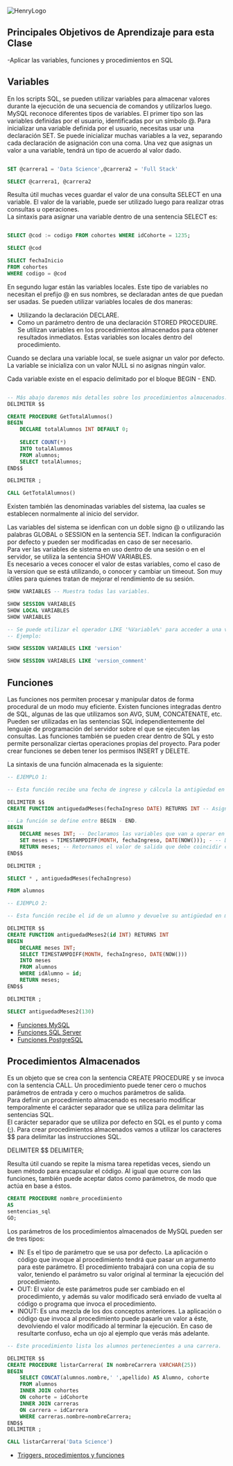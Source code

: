 ![HenryLogo](https://d31uz8lwfmyn8g.cloudfront.net/Assets/logo-henry-white-lg.png)

## Principales Objetivos de Aprendizaje para esta Clase

-Aplicar las variables, funciones y procedimientos en SQL

## Variables

En los scripts SQL, se pueden utilizar variables para almacenar valores durante la ejecución de una secuencia de comandos y utilizarlos luego.<br>
MySQL reconoce diferentes tipos de variables. El primer tipo son las variables definidas por el usuario, identificadas por un símbolo @. Para inicializar una variable definida por el usuario, necesitas usar una declaración SET. Se puede inicializar muchas variables a la vez, separando cada declaración de asignación con una coma. Una vez que asignas un valor a una variable, tendrá un tipo de acuerdo al valor dado.

```SQL

SET @carrera1 = 'Data Science',@carrera2 = 'Full Stack'

SELECT @carrera1, @carrera2


```

Resulta útil muchas veces guardar el valor de una consulta SELECT en una variable. El valor de la variable, puede ser utilizado luego para realizar otras consultas u operaciones.<br>
La sintaxis para asignar una variable dentro de una sentencia SELECT es:

```SQL

SELECT @cod := codigo FROM cohortes WHERE idCohorte = 1235;

SELECT @cod

SELECT fechaInicio 
FROM cohortes
WHERE codigo = @cod

```

En segundo lugar están las variables locales. Este tipo de variables no necesitan el prefijo @ en sus nombres, se declaradan antes de que puedan ser usadas. Se pueden utilizar variables locales de dos maneras:
- Utilizando la declaración DECLARE.
- Como un parámetro dentro de una declaración STORED PROCEDURE. Se utilizan variables en los procedimientos almacenados para obtener resultados inmediatos. Estas variables son locales dentro del procedimiento.

Cuando se declara una variable local, se suele asignar un valor por defecto. La variable se inicializa con un valor NULL si no asignas ningún valor.

Cada variable existe en el espacio delimitado por el bloque BEGIN - END.


```SQL

-- Más abajo daremos más detalles sobre los procedimientos almacenados.
DELIMITER $$

CREATE PROCEDURE GetTotalAlumnos()
BEGIN
	DECLARE totalAlumnos INT DEFAULT 0;
    
    SELECT COUNT(*) 
    INTO totalAlumnos
    FROM alumnos;
    SELECT totalAlumnos;
END$$

DELIMITER ;

CALL GetTotalAlumnos()

```
Existen también las denominadas variables del sistema, laa cuales se establecen normalmente al inicio del servidor.

Las variables del sistema se idenfican con un doble signo @ o utilizando las palabras GLOBAL o SESSION en la sentencia SET. Indican la configuración por defecto y pueden ser modificadas en caso de ser necesario.<br>
Para ver las variables de sistema en uso dentro de una sesión o en el servidor, se utiliza la sentencia SHOW VARIABLES.<br>
Es necesario a veces conocer el valor de estas variables, como el caso de la version que se está utilizando, o conocer y cambiar un timeout. Son muy útiles para quienes tratan de mejorar el rendimiento de su sesión.

```SQL
SHOW VARIABLES -- Muestra todas las variables.

SHOW SESSION VARIABLES 
SHOW LOCAL VARIABLES 
SHOW VARIABLES 

-- Se puede utilizar el operador LIKE '%Variable%' para acceder a una variable en particular.
-- Ejemplo:

SHOW SESSION VARIABLES LIKE 'version'

SHOW SESSION VARIABLES LIKE 'version_comment'

```

## Funciones

Las funciones  nos permiten procesar y manipular datos de forma procedural de un modo muy eficiente. Existen funciones integradas dentro de SQL, algunas de las que utilizamos son AVG, SUM, CONCATENATE, etc.<br>
Pueden ser utilizadas en las sentencias SQL independientemente del lenguaje de programación del servidor sobre el que se ejecuten las consultas. Las funciones también se pueden crear dentro de SQL y esto permite personalizar ciertas operaciones propias del proyecto.
Para poder crear funciones se deben tener los permisos INSERT y DELETE.<br>

La sintaxis de una función almacenada es la siguiente:
```SQL
-- EJEMPLO 1:

-- Esta función recibe una fecha de ingreso y cálcula la antigüedad en meses del alumno.

DELIMITER $$
CREATE FUNCTION antiguedadMeses(fechaIngreso DATE) RETURNS INT -- Asignamos un nombre, parámetros de la función y tipo de dato a retornar.

-- La función se define entre BEGIN - END.
BEGIN
	DECLARE meses INT; -- Declaramos las variables que van a operar en la función
	SET meses = TIMESTAMPDIFF(MONTH, fechaIngreso, DATE(NOW())); - -- Definimos el script.
    RETURN meses; -- Retornamos el valor de salida que debe coincidir con el tipo declarado en CREATE
END$$

DELIMITER ;

SELECT * , antiguedadMeses(fechaIngreso) 

FROM alumnos

-- EJEMPLO 2:

-- Esta función recibe el id de un alumno y devuelve su antigüedad en meses.

DELIMITER $$
CREATE FUNCTION antiguedadMeses2(id INT) RETURNS INT
BEGIN
	DECLARE meses INT;
    SELECT TIMESTAMPDIFF(MONTH, fechaIngreso, DATE(NOW()))
    INTO meses
    FROM alumnos
    WHERE idAlumno = id;
    RETURN meses;
END$$

DELIMITER ;

SELECT antiguedadMeses2(130)

```
- [Funciones MySQL](https://manuales.guebs.com/mysql-5.0/functions.html)
- [Funciones SQL Server](https://docs.microsoft.com/es-es/sql/t-sql/functions/functions?view=sql-server-ver15)
- [Funciones PostgreSQL](https://runebook.dev/es/docs/postgresql/functions-aggregate)

## Procedimientos Almacenados

Es un objeto que se crea con la sentencia CREATE PROCEDURE y se invoca con la sentencia CALL. Un procedimiento puede tener cero o muchos parámetros de entrada y cero o muchos parámetros de salida.<br>
Para definir un procedimiento almacenado es necesario modificar temporalmente el carácter separador que se utiliza para delimitar las sentencias SQL.<br>
El carácter separador que se utiliza por defecto en SQL es el punto y coma (;). Para crear procedimientos almacenados vamos a utilizar los caracteres $$ para delimitar las instrucciones SQL.

DELIMITER $$
DELIMITER;

Resulta útil cuando se repite la misma tarea repetidas veces, siendo un buen método para encapsular el código. Al igual que ocurre con las funciones, también puede aceptar datos como parámetros, de modo que actúa en base a éstos.


```SQL
CREATE PROCEDURE nombre_procedimiento
AS
sentencias_sql
GO;

```

Los parámetros de los procedimientos almacenados de MySQL pueden ser de tres tipos:
- IN: Es el tipo de parámetro que se usa por defecto. La aplicación o código que invoque al procedimiento tendrá que pasar un argumento para este parámetro. El procedimiento trabajará con una copia de su valor, teniendo el parámetro su valor original al terminar la ejecución del procedimiento.<br>
- OUT: El valor de este parámetros pude ser cambiado en el procedimiento, y además su valor modificado será enviado de vuelta al código o programa que invoca el procedimiento.
- INOUT: Es una mezcla de los dos conceptos anteriores. La aplicación o código que invoca al procedimiento puede pasarle un valor a éste, devolviendo el valor modificado al terminar la ejecución. En caso de resultarte confuso, echa un ojo al ejemplo que verás más adelante.

```SQL
-- Este procedimiento lista los alumnos pertenecientes a una carrera.

DELIMITER $$
CREATE PROCEDURE listarCarrera( IN nombreCarrera VARCHAR(25))
BEGIN
	SELECT CONCAT(alumnos.nombre,' ',apellido) AS Alumno, cohorte
	FROM alumnos
	INNER JOIN cohortes
	ON cohorte = idCohorte
	INNER JOIN carreras 
	ON carrera = idCarrera
	WHERE carreras.nombre=nombreCarrera;
END$$
DELIMITER ;

CALL listarCarrera('Data Science')

```

- [Triggers, procedimientos y funciones](https://josejuansanchez.org/bd/unidad-12-teoria/index.html#:~:text=Un%20procedimiento%20almacenado%20es%20un,o%20muchos%20par%C3%A1metros%20de%20salida.)
